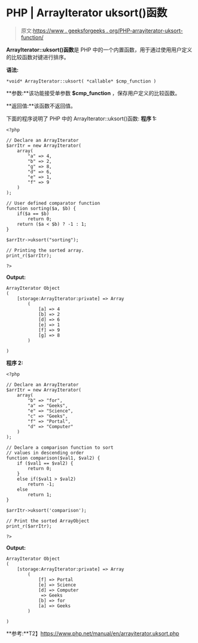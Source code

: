 # PHP | ArrayIterator uksort()函数

> 原文:[https://www . geeksforgeeks . org/PHP-arrayiterator-uksort-function/](https://www.geeksforgeeks.org/php-arrayiterator-uksort-function/)

**ArrayIterator::uksort()函数**是 PHP 中的一个内置函数，用于通过使用用户定义的比较函数对键进行排序。

**语法:**

```
*void* ArrayIterator::uksort( *callable* $cmp_function )
```

**参数:**该功能接受单参数 **$cmp_function** ，保存用户定义的比较函数。

**返回值:**该函数不返回值。

下面的程序说明了 PHP 中的 ArrayIterator::uksort()函数:
**程序 1:**

```
<?php

// Declare an ArrayIterator
$arrItr = new ArrayIterator(
    array(
        "a" => 4,
        "b" => 2,
        "g" => 8,
        "d" => 6,
        "e" => 1,
        "f" => 9
    )
);

// User defined comparator function 
function sorting($a, $b) { 
    if($a == $b)
        return 0; 
    return ($a < $b) ? -1 : 1; 
} 

$arrItr->uksort("sorting"); 

// Printing the sorted array. 
print_r($arrItr); 

?>
```

**Output:**

```
ArrayIterator Object
(
    [storage:ArrayIterator:private] => Array
        (
            [a] => 4
            [b] => 2
            [d] => 6
            [e] => 1
            [f] => 9
            [g] => 8
        )

)

```

**程序 2:**

```
<?php

// Declare an ArrayIterator
$arrItr = new ArrayIterator(
    array(
        "b" => "for",
        "a" => "Geeks",
        "e" => "Science",
        "c" => "Geeks",
        "f" => "Portal",
        "d" => "Computer"
    )
);

// Declare a comparison function to sort  
// values in descending order 
function comparison($val1, $val2) { 
    if ($val1 == $val2) { 
        return 0; 
    } 
    else if($val1 > $val2) 
        return -1; 
    else
        return 1; 
} 

$arrItr->uksort('comparison'); 

// Print the sorted ArrayObject 
print_r($arrItr); 

?>
```

**Output:**

```
ArrayIterator Object
(
    [storage:ArrayIterator:private] => Array
        (
            [f] => Portal
            [e] => Science
            [d] => Computer
             => Geeks
            [b] => for
            [a] => Geeks
        )

)

```

**参考:**T2】https://www.php.net/manual/en/arrayiterator.uksort.php
